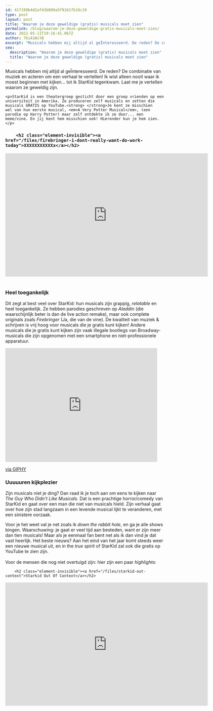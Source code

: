 ```yaml
---
id: 41f199b4d2af43b089a5f9161fb18c19
type: post
layout: post
title: "Waarom je deze geweldige (gratis) musicals moet zien"
permalink: /blog/waarom-je-deze-geweldige-gratis-musicals-moet-zien/
date: 2022-05-11T19:16:41.067Z
author: 7biA1WiYB
excerpt: "Musicals hebben mij altijd al geÏnteresseerd. De reden? De combinatie van muziek en acteren om een verhaal te vertellen! Ik wist alleen nooit waar ik moest beginnen met kijken... tot ik StarKid tegenkwam. Laat me je vertellen waarom ze geweldig zijn.  "
seo:
  description: "Waarom je deze geweldige (gratis) musicals moet zien"
  title: "Waarom je deze geweldige (gratis) musicals moet zien"
---
```

Musicals hebben mij altijd al geÏnteresseerd. De reden? De combinatie van muziek en acteren om een verhaal te vertellen! Ik wist alleen nooit waar ik moest beginnen met kijken... tot ik StarKid tegenkwam. Laat me je vertellen waarom ze geweldig zijn.  

    <p>StarKid is een theatergroep gesticht door een groep vrienden op een universiteit in Amerika. Ze produceren zelf musicals en zetten die musicals GRATIS op YouTube.<strong> </strong>Je kent ze misschien wel van hun eerste musical, <em>A Very Potter Musical</em>, (een parodie op Harry Potter) maar zelf ontdekte ik ze door... een meme/vine. En jij kent hem misschien ook! Hieronder kun je hem zien.</p>
<h3><div class="media media-element-container media-default"><div id="file-537148" class="file file-video file-video-youtube">

        <h2 class="element-invisible"><a href="/files/firebringer-i-dont-really-want-do-work-today">XXXXXXXXXXXx</a></h2>
    
  
  <div class="content">
    <div class="media-youtube-video media-element file-default media-youtube-1">
  <iframe class="media-youtube-player" width="640" height="390" title="Firebringer | I don&#039;t really want to do the work today" src="https://www.youtube.com/embed/OhYWNPzBuiM?wmode=opaque&controls=" name="Firebringer | I don&#039;t really want to do the work today" frameborder="0" allowfullscreen="">Video van Firebringer | I don&amp;#039;t really want to do the work today</iframe>
</div>
  </div>

  
</div>
</div><br><br>Heel toegankelijk</h3>
<p>Dit zegt al best veel over StarKid: hun musicals zijn grappig, <em>relatable </em>en heel toegankelijk. Ze hebben parodies geschreven op <em>Aladdin </em>(die waarschijnlijk beter is dan de live action remake), maar ook complete originals zoals <em>Firebringer </em>(Ja, die van de vine). De kwaliteit van muziek &amp; schrijven is vrij hoog voor musicals die je gratis kunt kijken! Andere musicals die je gratis kunt kijken zijn vaak illegale bootlegs van Broadway-musicals die zijn opgenomen met een smartphone en niet-professionele apparatuur.</p>
<p><iframe allowfullscreen="" class="giphy-embed" frameborder="0" height="360" src="https://giphy.com/embed/CrGIDQ8H0kUWk" width="480"></iframe></p>
<p><a href="https://giphy.com/gifs/starkid-CrGIDQ8H0kUWk">via GIPHY</a></p>
<h3>Uuuuuren kijkplezier</h3>
<p>Zijn musicals niet je ding? Dan raad ik je toch aan om eens te kijken naar <em>The Guy Who Didn't Like Musicals. </em>Dat is een prachtige horror/comedy van StarKid en gaat over een man die niet van musicals hield. Zijn verhaal gaat over hoe zijn stad langzaam in een levende musical lijkt te veranderen, met een sinistere oorzaak.</p>
<p>Voor je het weet val je net zoals ik <em>down the rabbit hole</em>, en ga je alle shows bingen. Waarschuwing: je gaat er veel tijd aan besteden, want er zijn meer dan tien musicals! Maar als je eenmaal fan bent net als ik dan vind je dat vast heerlijk. Het beste nieuws? Aan het eind van het jaar komt steeds weer een nieuwe musical uit, en in the<em> true spirit </em>of StarKid zal ook die gratis op YouTube te zien zijn. <br><br>Voor de mensen die nog niet overtuigd zijn: hier zijn een paar <em>highlights</em>: <br><div class="media media-element-container media-default"><div id="file-537149" class="file file-video file-video-youtube">

        <h2 class="element-invisible"><a href="/files/starkid-out-context">Starkid Out Of Context</a></h2>
    
  
  <div class="content">
    <div class="media-youtube-video media-element file-default media-youtube-2">
  <iframe class="media-youtube-player" width="640" height="390" title="Starkid Out Of Context" src="https://www.youtube.com/embed/4vMLZEOn1sA?wmode=opaque&controls=" name="Starkid Out Of Context" frameborder="0" allowfullscreen="">Video van Starkid Out Of Context</iframe>
</div>
  </div>

  
</div>
</div>  

